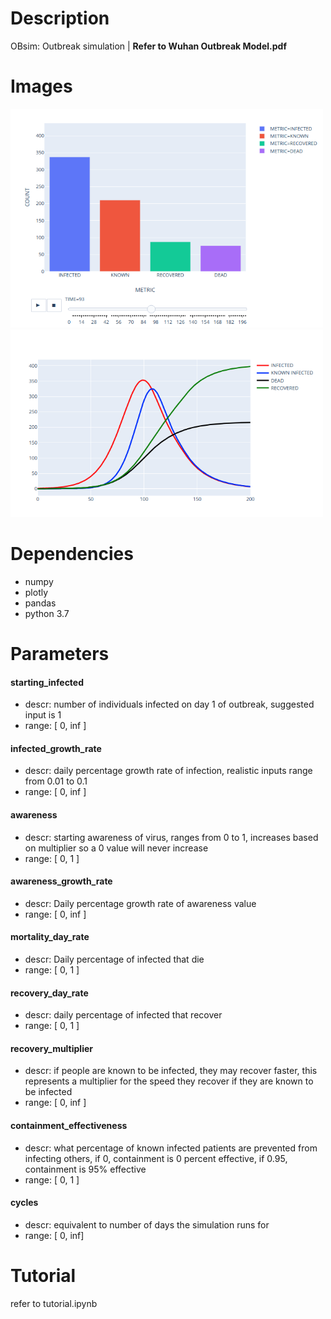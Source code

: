 # Description
OBsim: Outbreak simulation | **Refer to Wuhan Outbreak Model.pdf**

# Images
<img src="images/bar.png" width="500" height="350">
<img src="images/line.png" width="500" height="300">

# Dependencies
- numpy
- plotly
- pandas
- python 3.7

# Parameters

#### starting_infected
- descr: number of individuals infected on day 1 of outbreak, suggested input is 1
- range: [ 0, inf ]

#### infected_growth_rate
- descr: daily percentage growth rate of infection, realistic inputs range from 0.01 to 0.1
- range: [ 0, inf  ]

#### awareness
- descr: starting awareness of virus, ranges from 0 to 1, increases based on multiplier so a 0 value will never increase
- range: [ 0, 1 ]

#### awareness_growth_rate
- descr: Daily percentage growth rate of awareness value
- range: [ 0, inf ]
  
#### mortality_day_rate
- descr: Daily percentage of infected that die
- range: [ 0, 1 ]
  
#### recovery_day_rate
- descr: daily percentage of infected that recover
- range: [ 0, 1 ]
  
#### recovery_multiplier
- descr: if people are known to be infected, they may recover faster, this represents a multiplier for the speed they recover if they are known to be infected
- range: [ 0, inf ]
  
#### containment_effectiveness
- descr:  what percentage of known infected patients are prevented from infecting others, if 0, containment is 0 percent effective, if 0.95, containment is 95% effective
- range: [ 0, 1 ]

#### cycles 
- descr: equivalent to number of days the simulation runs for
- range: [ 0, inf]


# Tutorial

refer to tutorial.ipynb
